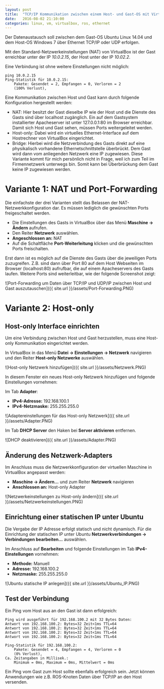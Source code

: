 ```yaml
---
layout: post
title:  "TCP/IP Kommunikation zwischen einem Host- und Gast-OS mit VirtualBox"
date:   2016-08-02 21:10:00
categories: linux, vm, virtualbox, ros, ethernet
---
```


Der Datenaustausch soll zwischen dem Gast-OS Ubuntu Linux 14.04 und dem Host-OS Windows 7 über Ethernet TCP/IP oder UDP erfolgen. 

Mit den Standard-Netzwerkeinstellungen (NAT) von VirtualBox ist der Gast erreichbar unter der IP *10.0.2.15*, der Host unter der IP *10.02.2*.

Eine Verbindung ist ohne weitere Einstellungen nicht möglich:

```
ping 10.0.2.15
Ping-Statistik für 10.0.2.15:
    Pakete: Gesendet = 2, Empfangen = 0, Verloren = 2
    (100% Verlust),
```

Eine Kommunikation zwischen Host und Gast kann durch folgende Konfiguration hergestellt werden:

* NAT: Hier besitzt der Gast dieselbe IP wie der Host und die Dienste des Gasts sind über localhost zugänglich. Ein auf dem Gastsystem installierter Apacheserver ist unter 127.0.0.1:80 im Browser erreichbar. Damit sich Host und Gast sehen, müssen Ports weitergeleitet werden.
* Host-only: Dabei wird ein virtuelles Ethernet-Interface auf dem Hostrechner von VirtualBox eingerichtet.
* Bridge: Hierbei wird die Netzverbindung des Gasts direkt auf eine physikalisch vorhandene Ethernetschnittstelle überbrückt. Dem Gast wird dann vom anliegenden Netzwerk eine IP zugewiesen. Diese Variante kommt für mich persönlich nicht in Frage, weil ich zum Teil im Firmennetzwerk unterwegs bin. Somit kann bei Überbrückung dem Gast keine IP zugewiesen werden.

# Variante 1: NAT und Port-Forwarding

Die einfachste der drei Varianten stellt das Belassen der NAT-Netzwerkkonfiguration dar. Es müssen lediglich die gewünschten Ports freigeschaltet werden.

* Die Einstellungen des Gasts in VirtualBox über das Menü **Maschine -> Ändern** aufrufen.
* Den Reiter **Netzwerk** auswählen.
* **Angeschlossen an:** NAT
* Auf die Schaltfläche **Port-Weiterleitung** klicken und die gewünschten Ports freischalten.

Erst dann ist es möglich auf die Dienste des Gasts über die jeweiligen Ports zuzugreifen. Z.B. sind dann über Port 80 auf dem Host Webseiten im Browser (localhost:80) aufrufbar, die auf einem Apacheservers des Gasts laufen. Weitere Ports sind weiterleitbar, wie der folgende Screenshot zeigt:

![Port-Forwarding um Daten über TCP/IP und UDP/IP zwischen Host und Gast auszutauschen]({{ site.url }}/assets/Port-Forwarding.PNG)

# Variante 2: Host-only

## Host-only Interface einrichten

Um eine Verbindung zwischen Host und Gast herzustellen, muss eine Host-only Kommunikation eingerichtet werden.

In VirtualBox in das Menü **Datei -> Einstellungen -> Netzwerk** navigieren und den Reiter **Host-only Netzwerke** auswählen.

![Host-only Netzwerk hinzufügen]({{ site.url }}/assets/Netzwerk.PNG)

In diesem Fenster ein neues Host-only Netzwerk hinzufügen und folgende Einstellungen vornehmen:

Im Tab **Adapter**:

* **IPv4-Adresse:** 192.168.100.1
* **IPv4-Netzmaske:** 255.255.255.0

![Adaptereinstellungen für das Host-only Netzwerk]({{ site.url }}/assets/Adapter.PNG)

Im Tab **DHCP Server** den Haken bei **Server aktivieren** entfernen. 

![DHCP deaktivieren]({{ site.url }}/assets/Adapter.PNG)

## Änderung des Netzwerk-Adapters

Im Anschluss muss die Netzwerkkonfiguration der virtuellen Maschine in VirtualBox angepasst werden:

* **Maschine -> Ändern...** und zum Reiter **Netzwerk** navigieren
* **Anschlossen an:** Host-only Adapter

![Netzwerkeinstellungen zu Host-only ändern]({{ site.url }}/assets/Netzwerkeinstellungen.PNG)

## Einrichtung einer statischen IP unter Ubuntu
Die Vergabe der IP Adresse erfolgt statisch und nicht dynamisch. 
Für die Einrichtung der statischen IP unter Ubuntu **Netzwerkverbindungen -> Verbindungen bearbeiten...** auswählen.

Im Anschluss auf **Bearbeiten** und folgende Einstellungen im Tab **IPv4-Einstellungen** vornehmen:

* **Methode:** Manuell
* **Adresse:** 192.168.100.2
* **Netzmaske:** 255.255.255.0

![Ubuntu statische IP anlegen]({{ site.url }}/assets/Ubuntu_IP.PNG)

## Test der Verbindung

Ein Ping vom Host aus an den Gast ist dann erfolgreich:

```
Ping wird ausgeführt für 192.168.100.2 mit 32 Bytes Daten:
Antwort von 192.168.100.2: Bytes=32 Zeit<1ms TTL=64
Antwort von 192.168.100.2: Bytes=32 Zeit<1ms TTL=64
Antwort von 192.168.100.2: Bytes=32 Zeit<1ms TTL=64
Antwort von 192.168.100.2: Bytes=32 Zeit<1ms TTL=64

Ping-Statistik für 192.168.100.2:
    Pakete: Gesendet = 4, Empfangen = 4, Verloren = 0
    (0% Verlust),
Ca. Zeitangaben in Millisek.:
    Minimum = 0ms, Maximum = 0ms, Mittelwert = 0ms
```

Ein Ping vom Gast zum Host sollte ebenfalls erfolgreich sein. Jetzt können Anwendungen wie z.B. ROS-Knoten Daten über TCP/IP an den Host versenden.
